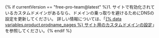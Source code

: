 {% if currentVersion == "free-pro-team@latest" %}1. サイトで有効化されているカスタムドメインがあるなら、ドメインの乗っ取りを避けるためにDNSの設定を更新してください。 詳しい情報については、「[{% data variables.product.prodname_pages %} サイト用のカスタムドメインの設定](/pages/configuring-a-custom-domain-for-your-github-pages-site)」を参照してください。{% endif %}
